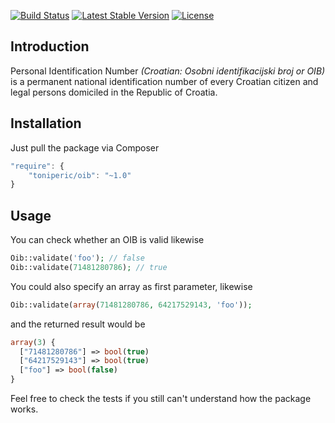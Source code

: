 [![Build Status](https://travis-ci.org/toniperic/oib.svg?branch=master)](https://travis-ci.org/toniperic/oib)
[![Latest Stable Version](https://poser.pugx.org/toniperic/oib/v/stable.svg)](https://packagist.org/packages/toniperic/oib)
[![License](https://poser.pugx.org/toniperic/oib/license.svg)](https://packagist.org/packages/toniperic/oib)

## Introduction
Personal Identification Number _(Croatian: Osobni identifikacijski broj or OIB)_ is a permanent national identification number of every Croatian citizen and legal persons domiciled in the Republic of Croatia.

## Installation
Just pull the package via Composer
```js
"require": {
    "toniperic/oib": "~1.0"
}
```

## Usage
You can check whether an OIB is valid likewise
```php
Oib::validate('foo'); // false
Oib::validate(71481280786); // true
```

You could also specify an array as first parameter, likewise
```php
Oib::validate(array(71481280786, 64217529143, 'foo'));
```
and the returned result would be 
```php
array(3) {              
  ["71481280786"] => bool(true)            
  ["64217529143"] => bool(true)            
  ["foo"] => bool(false)           
}                       
```

Feel free to check the tests if you still can't understand how the package works.